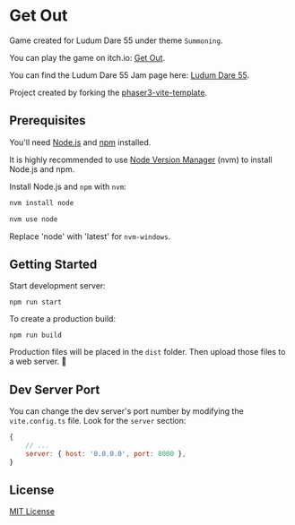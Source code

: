 # Get Out
Game created for Ludum Dare 55 under theme `Summoning`.

You can play the game on itch.io: [Get Out](https://thestbar.itch.io/get-out).

You can find the Ludum Dare 55 Jam page here: [Ludum Dare 55](https://ldjam.com/events/ludum-dare/55/get-out).

Project created by forking the [phaser3-vite-template](https://github.com/ourcade/phaser3-vite-template).

## Prerequisites

You'll need [Node.js](https://nodejs.org/en/) and [npm](https://www.npmjs.com/) installed.

It is highly recommended to use [Node Version Manager](https://github.com/nvm-sh/nvm) (nvm) to install Node.js and npm.

Install Node.js and `npm` with `nvm`:

```bash
nvm install node

nvm use node
```

Replace 'node' with 'latest' for `nvm-windows`.

## Getting Started

Start development server:

```
npm run start
```

To create a production build:

```
npm run build
```

Production files will be placed in the `dist` folder. Then upload those files to a web server. 🎉

## Dev Server Port

You can change the dev server's port number by modifying the `vite.config.ts` file. Look for the `server` section:

```js
{
	// ...
	server: { host: '0.0.0.0', port: 8000 },
}
```

## License

[MIT License](https://github.com/ourcade/phaser3-vite-template/blob/master/LICENSE)
